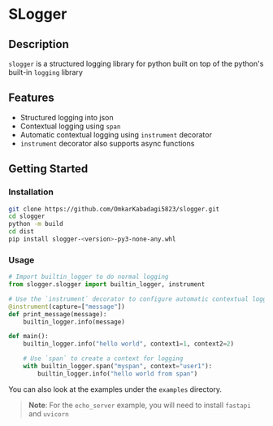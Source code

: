 # SLogger
## Description
`slogger` is a structured logging library for python built on top of the python's built-in `logging` library

## Features
* Structured logging into json
* Contextual logging using `span`
* Automatic contextual logging using `instrument` decorator
* `instrument` decorator also supports async functions

## Getting Started
### Installation
```bash
git clone https://github.com/OmkarKabadagi5823/slogger.git
cd slogger
python -m build
cd dist
pip install slogger-<version>-py3-none-any.whl
```

### Usage
```python
# Import builtin_logger to do normal logging
from slogger.slogger import builtin_logger, instrument

# Use the `instrument` decorator to configure automatic contextual logging for a function
@instrument(capture=["message"])
def print_message(message):
    builtin_logger.info(message)

def main():
    builtin_logger.info("hello world", context1=1, context2=2)

    # Use `span` to create a context for logging
    with builtin_logger.span("myspan", context="user1"):
        builtin_logger.info("hello world from span")

```

You can also look at the examples under the `examples` directory.

> **Note**: For the `echo_server` example, you will need to install `fastapi` and `uvicorn`
